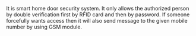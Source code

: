 It is smart home door security system. It only allows the authorized person by double verification first by RFID card and then by password. If someone forcefully wants access then it will also send message to the given mobile number by using GSM module.
